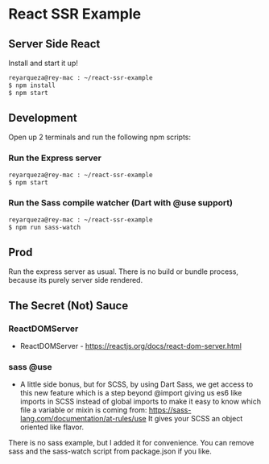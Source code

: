 # React SSR Example

## Server Side React

Install and start it up!

```bash
reyarqueza@rey-mac : ~/react-ssr-example
$ npm install
$ npm start
```

## Development

Open up 2 terminals and run the following npm scripts:

### Run the Express server

```bash
reyarqueza@rey-mac : ~/react-ssr-example
$ npm start
```

### Run the Sass compile watcher (Dart with @use support)

```bash
reyarqueza@rey-mac : ~/react-ssr-example
$ npm run sass-watch
```

## Prod

Run the express server as usual. There is no build or bundle process, because its purely server side
rendered.

## The Secret (Not) Sauce

### ReactDOMServer

- ReactDOMServer - https://reactjs.org/docs/react-dom-server.html

### sass @use

- A little side bonus, but for SCSS, by using Dart Sass, we get access to this new feature which is
  a step beyond @import giving us es6 like imports in SCSS instead of global imports to make it easy
  to know which file a variable or mixin is coming from:
  https://sass-lang.com/documentation/at-rules/use It gives your SCSS an object oriented like
  flavor.

There is no sass example, but I added it for convenience. You can remove sass and the sass-watch
script from package.json if you like.
